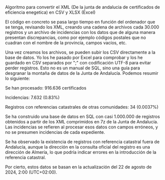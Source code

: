Algoritmo para convertir el XML (De la junta de andalucia de certificados de eficiencia enegetica) en CSV y XLSX (Excel) 

El código en concreto se pasa largo tiempo en función del ordenador que se tenga, revisando los XML, creando una cadena de archivos cada 30.000 registros y un archivo de incidencias con los datos que de alguna manera presentan discrepancias, como por ejemplo códigos postales que no cuadran con el nombre de la provincia, campos vacíos, etc.

Una vez creamos los archivos, se pueden subir los CSV directamente a la base de datos. Yo los he pasado por Excel para comprobar y los he guardado en CSV separados por ";" con codificación UTF-8 para evitar perder registros. Esto no es un manual de SQL, sino una guía para desgranar la montaña de datos de la Junta de Andalucía. Podemos resumir lo siguiente:

Se han procesado: 916.636 certificados

Incidencias: 7.632 (0.83%)

Registros con referencias catastrales de otras comunidades: 34 (0.0037%)

Se ha construido una base de datos en SQL con casi 1.000.000 de registros obtenidos a partir de los XML comprimidos en 7z de la Junta de Andalucía. Las incidencias se refieren al procesar esos datos con campos erróneos, y no se presumen incidencias de cada expediente.

Se ha observado la existencia de registros con referencia catastral fuera de Andalucía, aunque la dirección en la consulta oficial del registro es una dirección de Almería, lo que podría indicar errores en la introducción de la referencia catastral.

Por cierto, estos datos se basan en la actualización del 22 de agosto de 2024, 2:00 (UTC+02:00).

